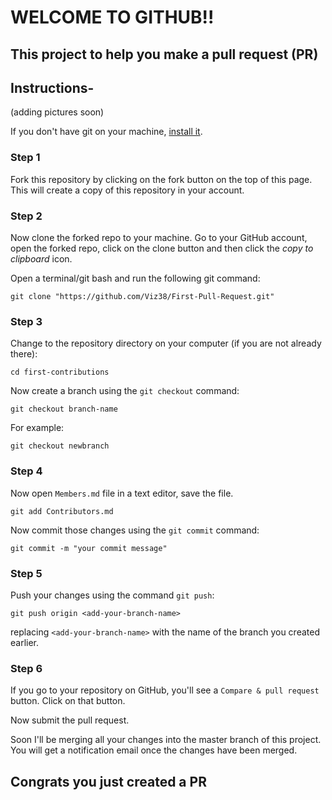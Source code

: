 # WELCOME TO GITHUB!! 

## This project to help you make a pull request (PR)

## Instructions-
(adding pictures soon)

If you don't have git on your machine, [install it](https://git-scm.com/downloads).

### Step 1

Fork this repository by clicking on the fork button on the top of this page.
This will create a copy of this repository in your account.

### Step 2


Now clone the forked repo to your machine. Go to your GitHub account, open the forked repo, click on the clone button and then click the *copy to clipboard* icon.

Open a terminal/git bash and run the following git command:

```
git clone "https://github.com/Viz38/First-Pull-Request.git"
```

### Step 3

Change to the repository directory on your computer (if you are not already there):

```
cd first-contributions
```
Now create a branch using the `git checkout` command:
```
git checkout branch-name 
```

For example:
```
git checkout newbranch
```

### Step 4

Now open `Members.md` file in a text editor, save the file.

```
git add Contributors.md
```
Now commit those changes using the `git commit` command:
```
git commit -m "your commit message"
```

### Step 5

Push your changes using the command `git push`:
```
git push origin <add-your-branch-name>
```
replacing `<add-your-branch-name>` with the name of the branch you created earlier.

### Step 6

If you go to your repository on GitHub, you'll see a  `Compare & pull request` button. Click on that button.

Now submit the pull request.

Soon I'll be merging all your changes into the master branch of this project. You will get a notification email once the changes have been merged.

## Congrats you just created a PR
